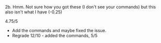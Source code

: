 2b. Hmm. Not sure how you got these (I don't see your commands) but this also isn't what I have (-0.25)

4.75/5

- Add the commands and maybe fixed the issue.
- Regrade 12/10 - added the commands, 5/5 
